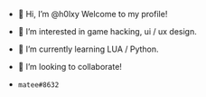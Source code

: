- 👋 Hi, I’m @h0lxy
      Welcome to my profile!
       
- 👀 I’m interested in game hacking, ui / ux design.
- 🌱 I’m currently learning LUA / Python.
- 💞️ I’m looking to collaborate!

-     matee#8632
